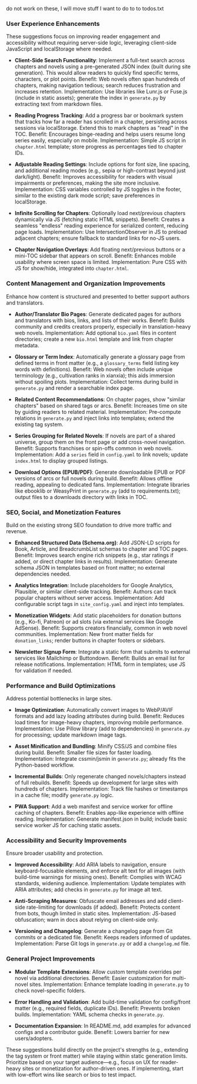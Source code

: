 do not work on these, I will move stuff I want to do to to todos.txt


### User Experience Enhancements

These suggestions focus on improving reader engagement and accessibility without requiring server-side logic, leveraging client-side JavaScript and localStorage where needed.

- **Client-Side Search Functionality**: Implement a full-text search across chapters and novels using a pre-generated JSON index (built during site generation). This would allow readers to quickly find specific terms, characters, or plot points. Benefit: Web novels often span hundreds of chapters, making navigation tedious; search reduces frustration and increases retention. Implementation: Use libraries like Lunr.js or Fuse.js (include in static assets); generate the index in `generate.py` by extracting text from markdown files.
  
- **Reading Progress Tracking**: Add a progress bar or bookmark system that tracks how far a reader has scrolled in a chapter, persisting across sessions via localStorage. Extend this to mark chapters as "read" in the TOC. Benefit: Encourages binge-reading and helps users resume long series easily, especially on mobile. Implementation: Simple JS script in `chapter.html` template; store progress as percentages tied to chapter IDs.

- **Adjustable Reading Settings**: Include options for font size, line spacing, and additional reading modes (e.g., sepia or high-contrast beyond just dark/light). Benefit: Improves accessibility for readers with visual impairments or preferences, making the site more inclusive. Implementation: CSS variables controlled by JS toggles in the footer, similar to the existing dark mode script; save preferences in localStorage.

- **Infinite Scrolling for Chapters**: Optionally load next/previous chapters dynamically via JS (fetching static HTML snippets). Benefit: Creates a seamless "endless" reading experience for serialized content, reducing page loads. Implementation: Use IntersectionObserver in JS to preload adjacent chapters; ensure fallback to standard links for no-JS users.

- **Chapter Navigation Overlays**: Add floating next/previous buttons or a mini-TOC sidebar that appears on scroll. Benefit: Enhances mobile usability where screen space is limited. Implementation: Pure CSS with JS for show/hide, integrated into `chapter.html`.

### Content Management and Organization Improvements

Enhance how content is structured and presented to better support authors and translators.

- **Author/Translator Bio Pages**: Generate dedicated pages for authors and translators with bios, links, and lists of their works. Benefit: Builds community and credits creators properly, especially in translation-heavy web novels. Implementation: Add optional `bio.yaml` files in content directories; create a new `bio.html` template and link from chapter metadata.

- **Glossary or Term Index**: Automatically generate a glossary page from defined terms in front matter (e.g., a `glossary_terms` field listing key words with definitions). Benefit: Web novels often include unique terminology (e.g., cultivation ranks in xianxia); this aids immersion without spoiling plots. Implementation: Collect terms during build in `generate.py` and render a searchable index page.

- **Related Content Recommendations**: On chapter pages, show "similar chapters" based on shared tags or arcs. Benefit: Increases time on site by guiding readers to related material. Implementation: Pre-compute relations in `generate.py` and inject links into templates; extend the existing tag system.

- **Series Grouping for Related Novels**: If novels are part of a shared universe, group them on the front page or add cross-novel navigation. Benefit: Supports franchises or spin-offs common in web novels. Implementation: Add a `series` field in `config.yaml` to link novels; update `index.html` to display grouped listings.

- **Download Options (EPUB/PDF)**: Generate downloadable EPUB or PDF versions of arcs or full novels during build. Benefit: Allows offline reading, appealing to dedicated fans. Implementation: Integrate libraries like ebooklib or WeasyPrint in `generate.py` (add to requirements.txt); output files to a downloads directory with links in TOC.

### SEO, Social, and Monetization Features

Build on the existing strong SEO foundation to drive more traffic and revenue.

- **Enhanced Structured Data (Schema.org)**: Add JSON-LD scripts for Book, Article, and BreadcrumbList schemas to chapter and TOC pages. Benefit: Improves search engine rich snippets (e.g., star ratings if added, or direct chapter links in results). Implementation: Generate schema JSON in templates based on front matter; no external dependencies needed.

- **Analytics Integration**: Include placeholders for Google Analytics, Plausible, or similar client-side tracking. Benefit: Authors can track popular chapters without server access. Implementation: Add configurable script tags in `site_config.yaml` and inject into templates.

- **Monetization Widgets**: Add static placeholders for donation buttons (e.g., Ko-fi, Patreon) or ad slots (via external services like Google AdSense). Benefit: Supports creators financially, common in web novel communities. Implementation: New front matter fields for `donation_links`; render buttons in chapter footers or sidebars.

- **Newsletter Signup Form**: Integrate a static form that submits to external services like Mailchimp or Buttondown. Benefit: Builds an email list for release notifications. Implementation: HTML form in templates; use JS for validation if needed.

### Performance and Build Optimizations

Address potential bottlenecks in large sites.

- **Image Optimization**: Automatically convert images to WebP/AVIF formats and add lazy loading attributes during build. Benefit: Reduces load times for image-heavy chapters, improving mobile performance. Implementation: Use Pillow library (add to dependencies) in `generate.py` for processing; update markdown image tags.

- **Asset Minification and Bundling**: Minify CSS/JS and combine files during build. Benefit: Smaller file sizes for faster loading. Implementation: Integrate cssmin/jsmin in `generate.py`; already fits the Python-based workflow.

- **Incremental Builds**: Only regenerate changed novels/chapters instead of full rebuilds. Benefit: Speeds up development for large sites with hundreds of chapters. Implementation: Track file hashes or timestamps in a cache file; modify `generate.py` logic.

- **PWA Support**: Add a web manifest and service worker for offline caching of chapters. Benefit: Enables app-like experience with offline reading. Implementation: Generate manifest.json in build; include basic service worker JS for caching static assets.

### Accessibility and Security Improvements

Ensure broader usability and protection.

- **Improved Accessibility**: Add ARIA labels to navigation, ensure keyboard-focusable elements, and enforce alt text for all images (with build-time warnings for missing ones). Benefit: Complies with WCAG standards, widening audience. Implementation: Update templates with ARIA attributes; add checks in `generate.py` for image alt text.

- **Anti-Scraping Measures**: Obfuscate email addresses and add client-side rate-limiting for downloads (if added). Benefit: Protects content from bots, though limited in static sites. Implementation: JS-based obfuscation; warn in docs about relying on client-side only.

- **Versioning and Changelog**: Generate a changelog page from Git commits or a dedicated file. Benefit: Keeps readers informed of updates. Implementation: Parse Git logs in `generate.py` or add a `changelog.md` file.

### General Project Improvements

- **Modular Template Extensions**: Allow custom template overrides per novel via additional directories. Benefit: Easier customization for multi-novel sites. Implementation: Enhance template loading in `generate.py` to check novel-specific folders.

- **Error Handling and Validation**: Add build-time validation for config/front matter (e.g., required fields, duplicate IDs). Benefit: Prevents broken builds. Implementation: YAML schema checks in `generate.py`.

- **Documentation Expansion**: In README.md, add examples for advanced configs and a contributor guide. Benefit: Lowers barrier for new users/adopters.

These suggestions build directly on the project's strengths (e.g., extending the tag system or front matter) while staying within static generation limits. Prioritize based on your target audience—e.g., focus on UX for reader-heavy sites or monetization for author-driven ones. If implementing, start with low-effort wins like search or bios to test impact.